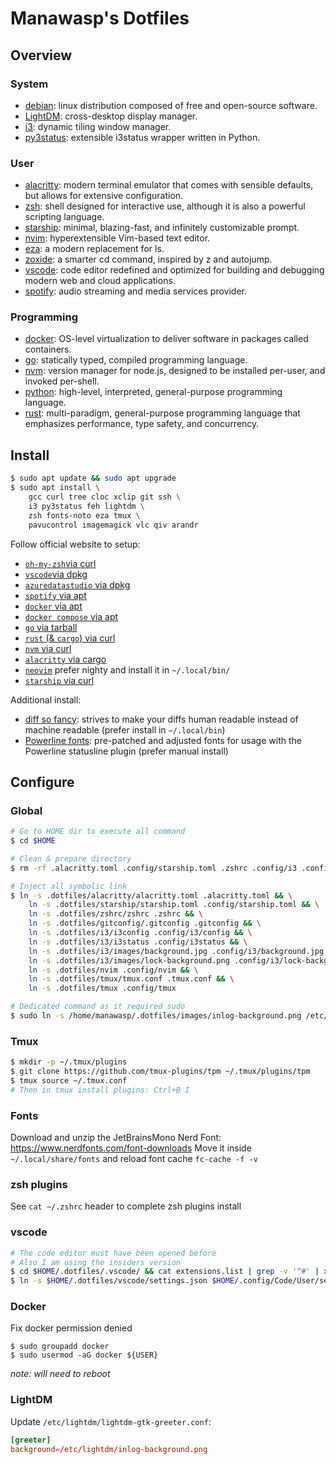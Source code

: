 # Manawasp's Dotfiles

## Overview

### System

- [debian](https://www.debian.org/devel/debian-installer/): linux distribution composed of free and open-source software.
- [LightDM](https://wiki.archlinux.org/title/LightDM): cross-desktop display manager.
- [i3](https://i3wm.org/): dynamic tiling window manager.
- [py3status](https://py3status.readthedocs.io/en/latest/): extensible i3status wrapper written in Python.

### User

- [alacritty](https://alacritty.org/): modern terminal emulator that comes with sensible defaults, but allows for extensive configuration.
- [zsh](https://www.zsh.org/): shell designed for interactive use, although it is also a powerful scripting language.
- [starship](https://starship.rs/guide/): minimal, blazing-fast, and infinitely customizable prompt.
- [nvim](https://neovim.io/): hyperextensible Vim-based text editor.
- [eza](https://github.com/eza-community/eza): a modern replacement for ls.
- [zoxide](https://github.com/ajeetdsouza/zoxide): a smarter cd command, inspired by z and autojump.
- [vscode](https://code.visualstudio.com/insiders/): code editor redefined and optimized for building and debugging modern web and cloud applications.
- [spotify](https://www.spotify.com/fr/download/linux/): audio streaming and media services provider.

### Programming

- [docker](https://docs.docker.com/engine/install/debian/): OS-level virtualization to deliver software in packages called containers.
- [go](https://go.dev/doc/install): statically typed, compiled programming language.
- [nvm](https://github.com/nvm-sh/nvm): version manager for node.js, designed to be installed per-user, and invoked per-shell.
- [python](https://www.python.org/downloads/): high-level, interpreted, general-purpose programming language.
- [rust](https://www.rust-lang.org/tools/install): multi-paradigm, general-purpose programming language that emphasizes performance, type safety, and concurrency.

## Install

```sh
$ sudo apt update && sudo apt upgrade
$ sudo apt install \
    gcc curl tree cloc xclip git ssh \
    i3 py3status feh lightdm \
    zsh fonts-noto eza tmux \
    pavucontrol imagemagick vlc qiv arandr
```

Follow official website to setup:
- [`oh-my-zsh`via curl](https://ohmyz.sh/#install)
- [`vscode`via dpkg](https://code.visualstudio.com/download)
- [`azuredatastudio` via dpkg](https://learn.microsoft.com/en-us/sql/azure-data-studio/download-azure-data-studio?view=sql-server-ver16)
- [`spotify` via apt](https://www.spotify.com/us/download/linux/)
- [`docker` via apt](https://docs.docker.com/engine/install/debian/)
- [`docker compose` via apt](https://docs.docker.com/compose/install/linux/#install-using-the-repository)
- [`go` via tarball](https://go.dev/doc/install)
- [`rust` (& `cargo`) via curl](https://www.rust-lang.org/tools/install)
- [`nvm` via curl](https://github.com/nvm-sh/nvm#installing-and-updating)
- [`alacritty` via cargo](https://github.com/alacritty/alacritty/blob/master/INSTALL.md)
- [`neovim`](https://github.com/neovim/neovim/blob/master/INSTALL.md) prefer nighty and install it in `~/.local/bin/`
- [`starship` via curl](https://starship.rs/guide/)

Additional install:
- [diff so fancy](https://github.com/so-fancy/diff-so-fancy): strives to make your diffs human readable instead of machine readable (prefer install in `~/.local/bin`)
- [Powerline fonts](https://github.com/powerline/fonts): pre-patched and adjusted fonts for usage with the Powerline statusline plugin (prefer manual install)

## Configure

### Global

```sh
# Go to HOME dir to execute all command
$ cd $HOME

# Clean & prepare directory
$ rm -rf .alacritty.toml .config/starship.toml .zshrc .config/i3 .config/i3status

# Inject all symbolic link
$ ln -s .dotfiles/alacritty/alacritty.toml .alacritty.toml && \
    ln -s .dotfiles/starship/starship.toml .config/starship.toml && \
    ln -s .dotfiles/zshrc/zshrc .zshrc && \
    ln -s .dotfiles/gitconfig/.gitconfig .gitconfig && \
    ln -s .dotfiles/i3/i3config .config/i3/config && \
    ln -s .dotfiles/i3/i3status .config/i3status && \
    ln -s .dotfiles/i3/images/background.jpg .config/i3/background.jpg && \
    ln -s .dotfiles/i3/images/lock-background.png .config/i3/lock-background.png && \
    ln -s .dotfiles/nvim .config/nvim && \
    ln -s .dotfiles/tmux/tmux.conf .tmux.conf && \
    ln -s .dotfiles/tmux .config/tmux

# Dedicated command as it required sudo
$ sudo ln -s /home/manawasp/.dotfiles/images/inlog-background.png /etc/lightdm/inlog-background.png
```

### Tmux

```sh
$ mkdir -p ~/.tmux/plugins
$ git clone https://github.com/tmux-plugins/tpm ~/.tmux/plugins/tpm
$ tmux source ~/.tmux.conf
# Then in tmux install plugins: Ctrl+B I
```

### Fonts

Download and unzip the JetBrainsMono Nerd Font: https://www.nerdfonts.com/font-downloads
Move it inside `~/.local/share/fonts` and reload font cache `fc-cache -f -v`

### zsh plugins

See `cat ~/.zshrc` header to complete zsh plugins install

### vscode

```sh
# The code editor must have been opened before
# Also I am using the insiders version
$ cd $HOME/.dotfiles/.vscode/ && cat extensions.list | grep -v '^#' | xargs -L1 code --install-extension
$ ln -s $HOME/.dotfiles/vscode/settings.json $HOME/.config/Code/User/settings.json
```

### Docker

Fix docker permission denied

```
$ sudo groupadd docker
$ sudo usermod -aG docker ${USER}
```

_note: will need to reboot_

### LightDM

Update `/etc/lightdm/lightdm-gtk-greeter.conf`:

```conf
[greeter]
background=/etc/lightdm/inlog-background.png
```

